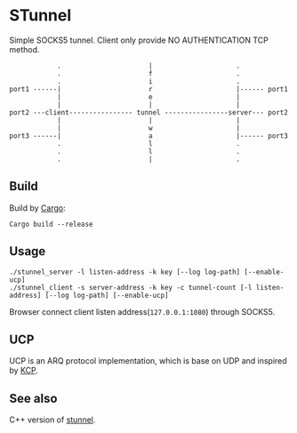 STunnel
=======

Simple SOCKS5 tunnel. Client only provide NO AUTHENTICATION TCP method.

	            .                      |                     .
	            .                      f                     .
	            .                      i                     .
	port1 ------|                      r                     |------ port1
	            |                      e                     |
	            |                      |                     |
	port2 ---client---------------- tunnel ----------------server--- port2
	            |                      |                     |
	            |                      w                     |
	port3 ------|                      a                     |------ port3
	            .                      l                     .
	            .                      l                     .
	            .                      |                     .

Build
-----

Build by [Cargo](https://crates.io/):

	Cargo build --release

Usage
-----

	./stunnel_server -l listen-address -k key [--log log-path] [--enable-ucp]
	./stunnel_client -s server-address -k key -c tunnel-count [-l listen-address] [--log log-path] [--enable-ucp]

Browser connect client listen address(`127.0.0.1:1080`) through SOCKS5.

UCP
---

UCP is an ARQ protocol implementation, which is base on UDP and inspired by [KCP](https://github.com/skywind3000/kcp).

See also
--------

C++ version of [stunnel](https://github.com/airtrack/snet/tree/master/test/stunnel).
